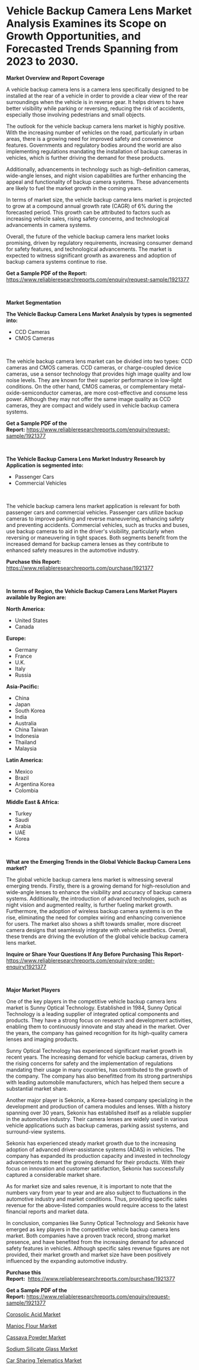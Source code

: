 <p><h1>Vehicle Backup Camera Lens Market Analysis Examines its Scope on Growth Opportunities, and Forecasted Trends Spanning from 2023 to 2030.</h1></p><p><strong>Market Overview and Report Coverage</strong></p>
<p><p>A vehicle backup camera lens is a camera lens specifically designed to be installed at the rear of a vehicle in order to provide a clear view of the rear surroundings when the vehicle is in reverse gear. It helps drivers to have better visibility while parking or reversing, reducing the risk of accidents, especially those involving pedestrians and small objects.</p><p>The outlook for the vehicle backup camera lens market is highly positive. With the increasing number of vehicles on the road, particularly in urban areas, there is a growing need for improved safety and convenience features. Governments and regulatory bodies around the world are also implementing regulations mandating the installation of backup cameras in vehicles, which is further driving the demand for these products.</p><p>Additionally, advancements in technology such as high-definition cameras, wide-angle lenses, and night vision capabilities are further enhancing the appeal and functionality of backup camera systems. These advancements are likely to fuel the market growth in the coming years.</p><p>In terms of market size, the vehicle backup camera lens market is projected to grow at a compound annual growth rate (CAGR) of 6% during the forecasted period. This growth can be attributed to factors such as increasing vehicle sales, rising safety concerns, and technological advancements in camera systems.</p><p>Overall, the future of the vehicle backup camera lens market looks promising, driven by regulatory requirements, increasing consumer demand for safety features, and technological advancements. The market is expected to witness significant growth as awareness and adoption of backup camera systems continue to rise.</p></p>
<p><strong>Get a Sample PDF of the Report:</strong> <a href="https://www.reliableresearchreports.com/enquiry/request-sample/1921377">https://www.reliableresearchreports.com/enquiry/request-sample/1921377</a></p>
<p>&nbsp;</p>
<p><strong>Market Segmentation</strong></p>
<p><strong>The Vehicle Backup Camera Lens Market Analysis by types is segmented into:</strong></p>
<p><ul><li>CCD Cameras</li><li>CMOS Cameras</li></ul></p>
<p>&nbsp;</p>
<p><p>The vehicle backup camera lens market can be divided into two types: CCD cameras and CMOS cameras. CCD cameras, or charge-coupled device cameras, use a sensor technology that provides high image quality and low noise levels. They are known for their superior performance in low-light conditions. On the other hand, CMOS cameras, or complementary metal-oxide-semiconductor cameras, are more cost-effective and consume less power. Although they may not offer the same image quality as CCD cameras, they are compact and widely used in vehicle backup camera systems.</p></p>
<p><strong>Get a Sample PDF of the Report:</strong>&nbsp;<a href="https://www.reliableresearchreports.com/enquiry/request-sample/1921377">https://www.reliableresearchreports.com/enquiry/request-sample/1921377</a></p>
<p>&nbsp;</p>
<p><strong>The Vehicle Backup Camera Lens Market Industry Research by Application is segmented into:</strong></p>
<p><ul><li>Passenger Cars</li><li>Commercial Vehicles</li></ul></p>
<p>&nbsp;</p>
<p><p>The vehicle backup camera lens market application is relevant for both passenger cars and commercial vehicles. Passenger cars utilize backup cameras to improve parking and reverse maneuvering, enhancing safety and preventing accidents. Commercial vehicles, such as trucks and buses, use backup cameras to aid in the driver's visibility, particularly when reversing or maneuvering in tight spaces. Both segments benefit from the increased demand for backup camera lenses as they contribute to enhanced safety measures in the automotive industry.</p></p>
<p><strong>Purchase this Report:</strong>&nbsp; <a href="https://www.reliableresearchreports.com/purchase/1921377">https://www.reliableresearchreports.com/purchase/1921377</a></p>
<p>&nbsp;</p>
<p><strong>In terms of Region, the Vehicle Backup Camera Lens Market Players available by Region are:</strong></p>
<p>
    <p> <strong> North America: </strong>
        <ul>
            <li>United States</li>
            <li>Canada</li>
        </ul>
        </p> 
    <p> <strong> Europe: </strong>
        <ul>
            <li>Germany</li>
            <li>France</li>
            <li>U.K.</li>
            <li>Italy</li>
            <li>Russia</li>
        </ul>
        </p> 
    <p> <strong> Asia-Pacific: </strong>
        <ul>
            <li>China</li>
            <li>Japan</li>
            <li>South Korea</li>
            <li>India</li>
            <li>Australia</li>
            <li>China Taiwan</li>
            <li>Indonesia</li>
            <li>Thailand</li>
            <li>Malaysia</li>
        </ul>
        </p> 
    <p> <strong> Latin America: </strong>
        <ul>
            <li>Mexico</li>
            <li>Brazil</li>
            <li>Argentina Korea</li>
            <li>Colombia</li>
        </ul>
        </p> 
    <p> <strong> Middle East & Africa: </strong>
        <ul>
            <li>Turkey</li>
            <li>Saudi</li>
            <li>Arabia</li>
            <li>UAE</li>
            <li>Korea</li>
        </ul>
    </p>
    </p>
<p>&nbsp;</p>
<p><strong>What are the Emerging Trends in the Global Vehicle Backup Camera Lens market?</strong></p>
<p><p>The global vehicle backup camera lens market is witnessing several emerging trends. Firstly, there is a growing demand for high-resolution and wide-angle lenses to enhance the visibility and accuracy of backup camera systems. Additionally, the introduction of advanced technologies, such as night vision and augmented reality, is further fueling market growth. Furthermore, the adoption of wireless backup camera systems is on the rise, eliminating the need for complex wiring and enhancing convenience for users. The market also shows a shift towards smaller, more discreet camera designs that seamlessly integrate with vehicle aesthetics. Overall, these trends are driving the evolution of the global vehicle backup camera lens market.</p></p>
<p><strong>Inquire or Share Your Questions If Any Before Purchasing This Report</strong>- <a href="https://www.reliableresearchreports.com/enquiry/pre-order-enquiry/1921377">https://www.reliableresearchreports.com/enquiry/pre-order-enquiry/1921377</a></p>
<p>&nbsp;</p>
<p><strong>Major Market Players</strong></p>
<p><p>One of the key players in the competitive vehicle backup camera lens market is Sunny Optical Technology. Established in 1984, Sunny Optical Technology is a leading supplier of integrated optical components and products. They have a strong focus on research and development activities, enabling them to continuously innovate and stay ahead in the market. Over the years, the company has gained recognition for its high-quality camera lenses and imaging products.</p><p>Sunny Optical Technology has experienced significant market growth in recent years. The increasing demand for vehicle backup cameras, driven by the rising concerns for safety and the implementation of regulations mandating their usage in many countries, has contributed to the growth of the company. The company has also benefitted from its strong partnerships with leading automobile manufacturers, which has helped them secure a substantial market share.</p><p>Another major player is Sekonix, a Korea-based company specializing in the development and production of camera modules and lenses. With a history spanning over 30 years, Sekonix has established itself as a reliable supplier in the automotive industry. Their camera lenses are widely used in various vehicle applications such as backup cameras, parking assist systems, and surround-view systems.</p><p>Sekonix has experienced steady market growth due to the increasing adoption of advanced driver-assistance systems (ADAS) in vehicles. The company has expanded its production capacity and invested in technology advancements to meet the growing demand for their products. With their focus on innovation and customer satisfaction, Sekonix has successfully captured a considerable market share.</p><p>As for market size and sales revenue, it is important to note that the numbers vary from year to year and are also subject to fluctuations in the automotive industry and market conditions. Thus, providing specific sales revenue for the above-listed companies would require access to the latest financial reports and market data.</p><p>In conclusion, companies like Sunny Optical Technology and Sekonix have emerged as key players in the competitive vehicle backup camera lens market. Both companies have a proven track record, strong market presence, and have benefited from the increasing demand for advanced safety features in vehicles. Although specific sales revenue figures are not provided, their market growth and market size have been positively influenced by the expanding automotive industry.</p></p>
<p><strong>Purchase this Report:</strong>&nbsp;&nbsp;<a href="https://www.reliableresearchreports.com/purchase/1921377">https://www.reliableresearchreports.com/purchase/1921377</a></p>
<p></p>
<p><strong>Get a Sample PDF of the Report:</strong>&nbsp;<a href="https://www.reliableresearchreports.com/enquiry/request-sample/1921377">https://www.reliableresearchreports.com/enquiry/request-sample/1921377</a></p>
<p><p><a href="https://www.linkedin.com/pulse/corosolic-acid-market-size-share-amp-trends-analysis-dzfgf/">Corosolic Acid Market</a></p><p><a href="https://medium.com/@nilltanay7548659/manioc-flour-market-analysis-and-sze-forecasted-for-period-from-2023-to-2030-59f6f24d288b">Manioc Flour Market</a></p><p><a href="https://medium.com/@jacks0866979/cassava-powder-market-size-market-outlook-and-market-forecast-2023-to-2030-670877ef1811">Cassava Powder Market</a></p><p><a href="https://www.linkedin.com/pulse/decoding-sodium-silicate-glass-market-deep-dive-latest-ufibf/">Sodium Silicate Glass Market</a></p><p><a href="https://github.com/Chiragrp23/Market-Research-Report-List-1/blob/main/car-sharing-telematics-market.md">Car Sharing Telematics Market</a></p></p>